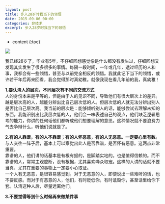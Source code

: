 ```yaml
---
layout: post
title: 步入28岁时我当下的领悟
date: 2015-09-06 00:00
categories: 非技术
excerpt: 步入28岁时我当下的领悟
---
```


* content
{:toc}

![](https://github.com/HarmonyHu/harmonyhu.github.io/raw/master/_posts/images/Buddha.jpg)  

我已经28岁了，毕业有5年，不仔细回想感觉像是什么都没有发生过，仔细回想又发现其实发生了很多很多的事情。每隔一段时间，一年或几年，透过经历的人和事，我都会有一些领悟，甚至与以前完全相反的领悟。我就此记下当下的领悟，或许若干年后再来回看，我会觉得那时真幼稚。就像我现在看几年前的我，真幼稚！  
  
**1.要认清人的层次，不同层次有不同的交流方式**  
人的身份本来是平等的，但是由于人的见识不同，导致他们有很大层次上的差异。越是层次高的人，越能分辨出比自己层次低的人。但层次低的人就无法分辨出别人是否比自己层次高。我当前的层次是：能够倾听别人的话，能够尝试去理解未知的东西。我能识别出比我层次低的人，他们会一味表述自己的观点，他们缺乏逻辑思考的能力，你讲的任何话他们都听成他们想要理解的意思。这种情况就不要浪费力气去争辩什么，听他们说就是了。

**2.有的人靠谱，有的人不靠谱；有的人怀恶意，有的人无恶意。一定要心里有数。**  
与人交往一阵子后，基本上可以察觉出此人是否靠谱，是否怀有恶意。这两点非常重要。  
靠谱的人，他们讲的话基本是有根有据的，是脚踏实地的。也是值得信赖的。而不靠谱的人，常常主观臆断，没有根据，尤其喜欢哗众取宠。这样的人讲的话就不要当真，尤其在重要的事物上一定要小心取证。  
一个人有无恶意，是很容易感觉到。对于无恶意的人，即便说出一些难听的话，也不要反感。而对于有恶意的人，他们，有时贬低你，有时诋毁你，甚至话里给你下套。认清这种人后，尽量远离他们。  

**3.不要觉得等到什么时候再来做某件事**
  
  
